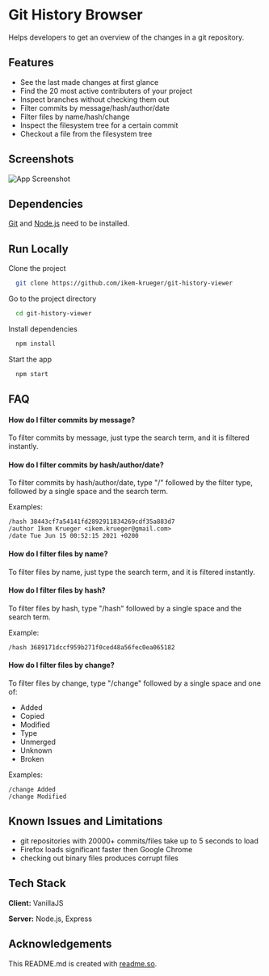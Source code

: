 
# Git History Browser

Helps developers to get an overview of the changes in a git repository.

## Features

- See the last made changes at first glance
- Find the 20 most active contributers of your project
- Inspect branches without checking them out
- Filter commits by message/hash/author/date
- Filter files by name/hash/change
- Inspect the filesystem tree for a certain commit
- Checkout a file from the filesystem tree

## Screenshots

![App Screenshot](https://github.com/ikem-krueger/git-history-viewer/raw/master/Screenshot.png)

## Dependencies

[Git](https://git-scm.com/downloads) and [Node.js](https://nodejs.org/en/download/) need to be installed.

## Run Locally

Clone the project

```bash
  git clone https://github.com/ikem-krueger/git-history-viewer
```

Go to the project directory

```bash
  cd git-history-viewer
```

Install dependencies

```bash
  npm install
```

Start the app

```bash
  npm start
```

## FAQ

#### How do I filter commits by message?

To filter commits by message, just type the search term, and it is filtered instantly.

#### How do I filter commits by hash/author/date?

To filter commits by hash/author/date, type "/" followed by the filter type, followed by a single space and the search term.

Examples:

    /hash 38443cf7a54141fd2892911834269cdf35a883d7
    /author Ikem Krueger <ikem.krueger@gmail.com>
    /date Tue Jun 15 00:52:15 2021 +0200

#### How do I filter files by name?

To filter files by name, just type the search term, and it is filtered instantly.

#### How do I filter files by hash?

To filter files by hash, type "/hash" followed by a single space and the search term.

Example:

    /hash 3689171dccf959b271f0ced48a56fec0ea065182

#### How do I filter files by change?

To filter files by change, type "/change" followed by a single space and one of:

* Added
* Copied
* Modified
* Type
* Unmerged
* Unknown
* Broken

Examples:

    /change Added
    /change Modified

## Known Issues and Limitations

* git repositories with 20000+ commits/files take up to 5 seconds to load
* Firefox loads significant faster then Google Chrome
* checking out binary files produces corrupt files

## Tech Stack

**Client:** VanillaJS

**Server:** Node.js, Express

## Acknowledgements

This README.md is created with [readme.so](https://readme.so/).

